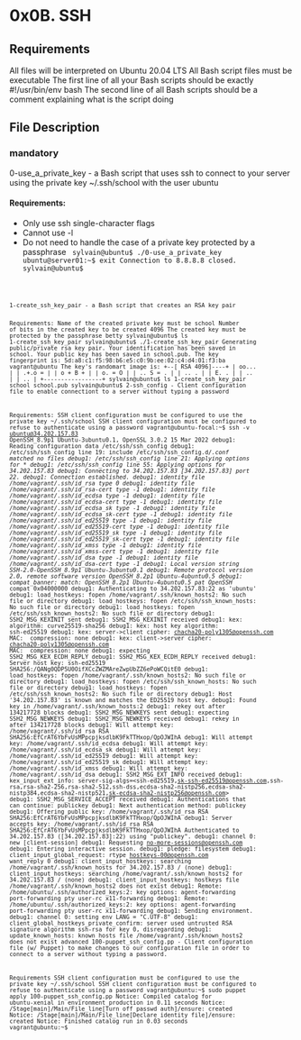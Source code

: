 # 0x0B. SSH
## Requirements
All files will be interpreted on Ubuntu 20.04 LTS
All Bash script files must be executable
The first line of all your Bash scripts should be exactly #!/usr/bin/env bash
The second line of all Bash scripts should be a comment explaining what is the script doing
## File Description
### mandatory
0-use_a_private_key - a Bash script that uses ssh to connect to your server using the private key ~/.ssh/school with the user ubuntu

#### Requirements:
* Only use ssh single-character flags
* Cannot use -l
* Do not need to handle the case of a private key protected by a passphrase
<code> sylvain@ubuntu$ ./0-use_a_private_key
ubuntu@server01:~$ exit
Connection to 8.8.8.8 closed.
sylvain@ubuntu$ 
<code>
1-create_ssh_key_pair - a Bash script that creates an RSA key pair

Requirements:
Name of the created private key must be school
Number of bits in the created key to be created 4096
The created key must be protected by the passphrase betty
sylvain@ubuntu$ ls
1-create_ssh_key_pair
sylvain@ubuntu$ ./1-create_ssh_key_pair
Generating public/private rsa key pair.
Your identification has been saved in school.
Your public key has been saved in school.pub.
The key fingerprint is:
5d:a8:c1:f5:98:b6:e5:c0:9b:ee:02:c4:d4:01:f3:ba vagrant@ubuntu
The key's randomart image is:
+--[ RSA 4096]----+
|      oo...      |
|      .+.o =     |
|     o  + B +    |
|      o. = O     |
|     .. S = .    |
|      .. .       |
|      E.  .      |
|        ..       |
|         ..      |
+-----------------+
sylvain@ubuntu$ ls
1-create_ssh_key_pair school  school.pub
sylvain@ubuntu$ 
2-ssh_config - Client configuration file to enable connectiont to a server without typing a password

Requirements:
SSH client configuration must be configured to use the private key ~/.ssh/school
SSH client configuration must be configured to refuse to authenticate using a password
vagrant@ubuntu-focal:~$ ssh -v ubuntu@34.202.157.83
OpenSSH_8.9p1 Ubuntu-3ubuntu0.1, OpenSSL 3.0.2 15 Mar 2022
debug1: Reading configuration data /etc/ssh/ssh_config
debug1: /etc/ssh/ssh_config line 19: include /etc/ssh/ssh_config.d/*.conf matched no files
debug1: /etc/ssh/ssh_config line 21: Applying options for *
debug1: /etc/ssh/ssh_config line 55: Applying options for 34.202.157.83
debug1: Connecting to 34.202.157.83 [34.202.157.83] port 22.
debug1: Connection established.
debug1: identity file /home/vagrant/.ssh/id_rsa type 0
debug1: identity file /home/vagrant/.ssh/id_rsa-cert type -1
debug1: identity file /home/vagrant/.ssh/id_ecdsa type -1
debug1: identity file /home/vagrant/.ssh/id_ecdsa-cert type -1
debug1: identity file /home/vagrant/.ssh/id_ecdsa_sk type -1
debug1: identity file /home/vagrant/.ssh/id_ecdsa_sk-cert type -1
debug1: identity file /home/vagrant/.ssh/id_ed25519 type -1
debug1: identity file /home/vagrant/.ssh/id_ed25519-cert type -1
debug1: identity file /home/vagrant/.ssh/id_ed25519_sk type -1
debug1: identity file /home/vagrant/.ssh/id_ed25519_sk-cert type -1
debug1: identity file /home/vagrant/.ssh/id_xmss type -1
debug1: identity file /home/vagrant/.ssh/id_xmss-cert type -1
debug1: identity file /home/vagrant/.ssh/id_dsa type -1
debug1: identity file /home/vagrant/.ssh/id_dsa-cert type -1
debug1: Local version string SSH-2.0-OpenSSH_8.9p1 Ubuntu-3ubuntu0.1
debug1: Remote protocol version 2.0, remote software version OpenSSH_8.2p1 Ubuntu-4ubuntu0.5
debug1: compat_banner: match: OpenSSH_8.2p1 Ubuntu-4ubuntu0.5 pat OpenSSH* compat 0x04000000
debug1: Authenticating to 34.202.157.83:22 as 'ubuntu'
debug1: load_hostkeys: fopen /home/vagrant/.ssh/known_hosts2: No such file or directory
debug1: load_hostkeys: fopen /etc/ssh/ssh_known_hosts: No such file or directory
debug1: load_hostkeys: fopen /etc/ssh/ssh_known_hosts2: No such file or directory
debug1: SSH2_MSG_KEXINIT sent
debug1: SSH2_MSG_KEXINIT received
debug1: kex: algorithm: curve25519-sha256
debug1: kex: host key algorithm: ssh-ed25519
debug1: kex: server->client cipher: chacha20-poly1305@openssh.com MAC: <implicit> compression: none
debug1: kex: client->server cipher: chacha20-poly1305@openssh.com MAC: <implicit> compression: none
debug1: expecting SSH2_MSG_KEX_ECDH_REPLY
debug1: SSH2_MSG_KEX_ECDH_REPLY received
debug1: Server host key: ssh-ed25519 SHA256:/QANg0QDP5U0OifXCcZWZMAreZwpUbZZ6ePoWCQitE0
debug1: load_hostkeys: fopen /home/vagrant/.ssh/known_hosts2: No such file or directory
debug1: load_hostkeys: fopen /etc/ssh/ssh_known_hosts: No such file or directory
debug1: load_hostkeys: fopen /etc/ssh/ssh_known_hosts2: No such file or directory
debug1: Host '34.202.157.83' is known and matches the ED25519 host key.
debug1: Found key in /home/vagrant/.ssh/known_hosts:2
debug1: rekey out after 134217728 blocks
debug1: SSH2_MSG_NEWKEYS sent
debug1: expecting SSH2_MSG_NEWKEYS
debug1: SSH2_MSG_NEWKEYS received
debug1: rekey in after 134217728 blocks
debug1: Will attempt key: /home/vagrant/.ssh/id_rsa RSA SHA256:EfCrAT6YbFvUsMPpcpjksdlbK9FkTTHxop/QpOJWIhA
debug1: Will attempt key: /home/vagrant/.ssh/id_ecdsa
debug1: Will attempt key: /home/vagrant/.ssh/id_ecdsa_sk
debug1: Will attempt key: /home/vagrant/.ssh/id_ed25519
debug1: Will attempt key: /home/vagrant/.ssh/id_ed25519_sk
debug1: Will attempt key: /home/vagrant/.ssh/id_xmss
debug1: Will attempt key: /home/vagrant/.ssh/id_dsa
debug1: SSH2_MSG_EXT_INFO received
debug1: kex_input_ext_info: server-sig-algs=<ssh-ed25519,sk-ssh-ed25519@openssh.com,ssh-rsa,rsa-sha2-256,rsa-sha2-512,ssh-dss,ecdsa-sha2-nistp256,ecdsa-sha2-nistp384,ecdsa-sha2-nistp521,sk-ecdsa-sha2-nistp256@openssh.com>
debug1: SSH2_MSG_SERVICE_ACCEPT received
debug1: Authentications that can continue: publickey
debug1: Next authentication method: publickey
debug1: Offering public key: /home/vagrant/.ssh/id_rsa RSA SHA256:EfCrAT6YbFvUsMPpcpjksdlbK9FkTTHxop/QpOJWIhA
debug1: Server accepts key: /home/vagrant/.ssh/id_rsa RSA SHA256:EfCrAT6YbFvUsMPpcpjksdlbK9FkTTHxop/QpOJWIhA
Authenticated to 34.202.157.83 ([34.202.157.83]:22) using "publickey".
debug1: channel 0: new [client-session]
debug1: Requesting no-more-sessions@openssh.com
debug1: Entering interactive session.
debug1: pledge: filesystem
debug1: client_input_global_request: rtype hostkeys-00@openssh.com want_reply 0
debug1: client_input_hostkeys: searching /home/vagrant/.ssh/known_hosts for 34.202.157.83 / (none)
debug1: client_input_hostkeys: searching /home/vagrant/.ssh/known_hosts2 for 34.202.157.83 / (none)
debug1: client_input_hostkeys: hostkeys file /home/vagrant/.ssh/known_hosts2 does not exist
debug1: Remote: /home/ubuntu/.ssh/authorized_keys:2: key options: agent-forwarding port-forwarding pty user-rc x11-forwarding
debug1: Remote: /home/ubuntu/.ssh/authorized_keys:2: key options: agent-forwarding port-forwarding pty user-rc x11-forwarding
debug1: Sending environment.
debug1: channel 0: setting env LANG = "C.UTF-8"
debug1: client_global_hostkeys_private_confirm: server used untrusted RSA signature algorithm ssh-rsa for key 0, disregarding
debug1: update_known_hosts: known hosts file /home/vagrant/.ssh/known_hosts2 does not exist
advanced
100-puppet_ssh_config.pp - Client configuration file (w/ Puppet) to make changes to our configuration file in order to connect to a server without typing a password.

Requirements
SSH client configuration must be configured to use the private key ~/.ssh/school
SSH client configuration must be configured to refuse to authenticate using a password
vagrant@ubuntu:~$ sudo puppet apply 100-puppet_ssh_config.pp
Notice: Compiled catalog for ubuntu-xenial in environment production in 0.11 seconds
Notice: /Stage[main]/Main/File_line[Turn off passwd auth]/ensure: created
Notice: /Stage[main]/Main/File_line[Declare identity file]/ensure: created
Notice: Finished catalog run in 0.03 seconds
vagrant@ubuntu:~$
